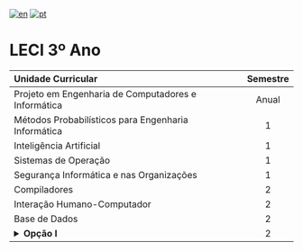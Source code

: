 [![en](https://img.shields.io/badge/lang-en-red.svg)](https://github.com/rubenpeq/LECI-3/blob/main/README.md)
[![pt](https://img.shields.io/badge/lang-pt-green.svg)](https://github.com/rubenpeq/LECI-3/blob/main/README-PT.md)

# LECI 3º Ano

| Unidade Curricular | Semestre |
|        :---        |   :---:  |
| Projeto em Engenharia de Computadores e Informática           |  Anual  |
| Métodos Probabilísticos para Engenharia Informática           |  1  |
| Inteligência Artificial                                       |  1  |
| Sistemas de Operação                                          |  1  |
| Segurança Informática e nas Organizações                      |  1  |
| Compiladores                                                  |  2  |
| Interação Humano-Computador                                   |  2  |
| Base de Dados                                                 |  2  |
| <details><summary>**Opção I**</summary> Option I </details>   |  2  |
